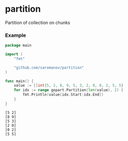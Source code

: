 # partition
Partition of collection on chunks

### Example
```go
package main

import (
	"fmt"

	"github.com/saromanov/partition"
)

func main() {
	value := []int{5, 2, 8, 9, 5, 3, 2, 0, 0, 2, 5, 5}
	for idx := range gopart.Partition(len(value), 2) {
		fmt.Println(value[idx.Start:idx.End])
	}
}
```

```
[5 2]
[8 9]
[5 3]
[2 0]
[0 2]
[5 5]
```
